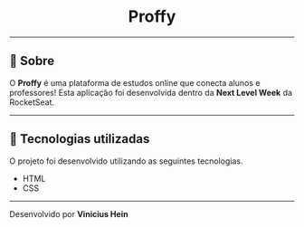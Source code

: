<h1 align="center">
    Proffy
</h1>
<!-- <h1>
    <img src="">
</h1> -->

---

## 📖️ Sobre

O **Proffy** é uma plataforma de estudos online que conecta alunos e professores! Esta aplicação foi desenvolvida dentro da **Next Level Week** da RocketSeat.

---

## 🚀️ Tecnologias utilizadas

O projeto foi desenvolvido utilizando as seguintes tecnologias.

- HTML
- CSS

---

Desenvolvido por **Vinicius Hein**